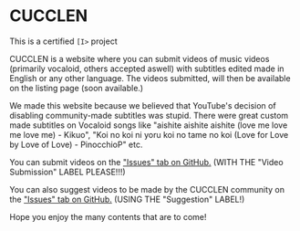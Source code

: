 # CUCCLEN

This is a certified ``[I>`` project

CUCCLEN is a website where you can submit videos of music videos (primarily vocaloid, others accepted aswell) with subtitles edited made in English or any other language. The videos submitted, will then be available on the listing page (soon available.)

We made this website because we believed that YouTube's decision of disabling community-made subtitles was stupid. There were great custom made subtitles on Vocaloid songs like "aishite aishite aishite (love me love me love me) - Kikuo", "Koi no koi ni yoru koi no tame no koi (Love for Love by Love of Love) - PinocchioP" etc.

You can submit videos on the ["Issues" tab on GitHub.](https://github.com/Icycoide/cucclen/issues) (WITH THE "Video Submission" LABEL PLEASE!!!)

You can also suggest videos to be made by the CUCCLEN community on the ["Issues" tab on GitHub.](https://github.com/Icycoide/cucclen/issues) (USING THE "Suggestion" LABEL!)

Hope you enjoy the many contents that are to come!
